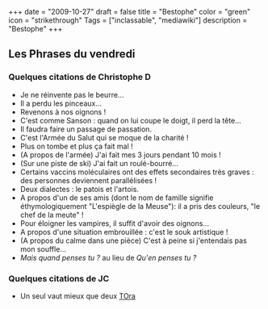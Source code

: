 +++
date = "2009-10-27"
draft = false
title = "Bestophe"
color = "green"
icon = "strikethrough"
Tags = ["inclassable", "mediawiki"]
description = "Bestophe"
+++

Les Phrases du vendredi
-----------------------

### Quelques citations de Christophe D

-   Je ne réinvente pas le beurre...
-   Il a perdu les pinceaux...
-   Revenons à nos oignons !
-   C'est comme Sanson : quand on lui coupe le doigt, il perd la tête...
-   Il faudra faire un passage de passation.
-   C'est l'Armée du Salut qui se moque de la charité !
-   Plus on tombe et plus ça fait mal !
-   (A propos de l'armée) J'ai fait mes 3 jours pendant 10 mois !
-   (Sur une piste de ski) J'ai fait un roulé-bourré...
-   Certains vaccins moléculaires ont des effets secondaires très graves
    : des personnes deviennent parallélisées !
-   Deux dialectes : le patois et l'artois.
-   A propos d'un de ses amis (dont le nom de famille signifie
    éthymologiquement "L'espiègle de la Meuse"): il a pris des couleurs,
    "le chef de la meute" !
-   Pour éloigner les vampires, il suffit d'avoir des oignons...
-   A propos d'une situation embrouillée : c'est le souk artistique !
-   (A propos du calme dans une pièce) C'est à peine si j'entendais pas
    mon souffle...
-   *Mais quand penses tu ?* au lieu de *Qu'en penses tu ?*

### Quelques citations de JC

-   Un seul vaut mieux que deux [TOra](/wiki/tora)

